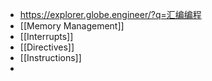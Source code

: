 - https://explorer.globe.engineer/?q=汇编编程
- [[Memory Management]]
- [[Interrupts]]
- [[Directives]]
- [[Instructions]]
-